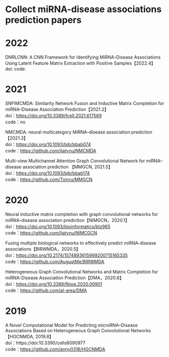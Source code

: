 # Collect miRNA-disease associations  prediction papers

# 2022
DNRLCNN: A CNN Framework for Identifying MiRNA–Disease Associations Using Latent Feature Matrix Extraction with Positive Samples【2022.4】  
doi: 
code:  

# 2021
SNFIMCMDA: Similarity Network Fusion and Inductive Matrix Completion for miRNA–Disease Association Prediction【2021.2】  
doi：https://doi.org/10.3389/fcell.2021.617569  
code：no  

NMCMDA: neural multicategory MiRNA–disease association prediction【2021.3】  
doi：https://doi.org/10.1093/bib/bbab074  
code：https://github.com/ljatynu/NMCMDA    

Multi-view Multichannel Attention Graph Convolutional Network for miRNA–disease association prediction 【MMGCN, 2021.5】   
doi：https://doi.org/10.1093/bib/bbab174    
code：https://github.com/Txinru/MMGCN      



# 2020
Neural inductive matrix completion with graph convolutional networks for miRNA-disease association prediction【NIMGCN，2020.1】  
doi：https://doi.org/10.1093/bioinformatics/btz965  
code：https://github.com/ljatynu/NIMCGCN  

Fusing multiple biological networks to effectively predict miRNA-disease associations【BIRWMDA，2020.5】  
doi：https://doi.org/10.2174/1574893615999200715165335  
code：https://github.com/AugustMe/BIRWMDA  

Heterogeneous Graph Convolutional Networks and Matrix Completion for miRNA-Disease Association Prediction【DMA，2020.8】  
doi：https://doi.org/10.3389/fbioe.2020.00901  
code：https://github.com/aI-area/DMA  

# 2019  
A Novel Computational Model for Predicting microRNA–Disease Associations Based on Heterogeneous Graph Convolutional Networks【HGCNMDA, 2019.8】  
doi：https://doi:10.3390/cells8090977  
code：https://github.com/anny0316/HGCNMDA    
